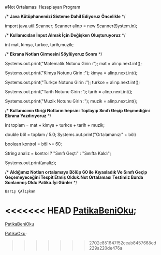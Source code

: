 #Not Ortalaması Hesaplayan Program

/* **Java Kütüphanemizi Sisteme Dahil Ediyoruz Öncelikle** */

import java.util.Scanner;
Scanner alinp = new Scanner(System.in);

/* **Kullanıcıdan İnput Almak İçin Değişken Oluşturuyoruz** */

int mat, kimya, turkce, tarih,muzik;

/* **Ekrana Notları Girmesini Söylüyoruz Sonra** */


Systems.out.print("Matematik Notunu Girin :");
mat = alinp.next.int();

Systems.out.print("Kimya Notunu Girin :");
kimya = alinp.next.int();

Systems.out.print("Turkçe Notunu Girin :");
turkce = alinp.next.int();

Systems.out.print("Tarih Notunu Girin :");
tarih = alinp.next.int();

Systems.out.print("Muzik Notunu Girin :");
muzik = alinp.next.int();

/* **Kullanıcının Giriği Notların hepsini Toplayıp Sınıfı Geçip Geçmediğini Ekrana Yazdırıyoruz** */

int toplam = mat + kimya + turkce + tarih + muzik;

double böl = toplam / 5.0;
Systems.out.print("Ortalamanız:" + böl)

boolean kontrol = böl >= 60;

String analiz = kontrol ? "Sınıfı Geçti" : "Sınıfta Kaldı";

Systems.out.print(analiz);

/* **Aldığımız Notları ortalamaya Bölüp 60 ile Kıyasladık Ve Sınıfı Geçip Geçemeyeceğini Tespit Etmiş Olduk.Not Ortalaması Testimiz Burda Sonlanmış Oldu Patika.İyi Günler** */

    Barış ÇAlışkan

<<<<<<< HEAD
[PatikaBeniOku](https://www.patika.dev);
=======
[PatikaBeniOku](https://www.patika.dev)

[PatikaOku](https://app.patika.dev/sign-in);
>>>>>>> 2702e851647f52ceab8457668ed229a220de476a

